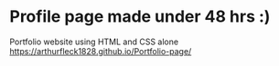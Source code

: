 # Profile page made under 48 hrs :)
Portfolio website using HTML and CSS alone<br>
https://arthurfleck1828.github.io/Portfolio-page/
